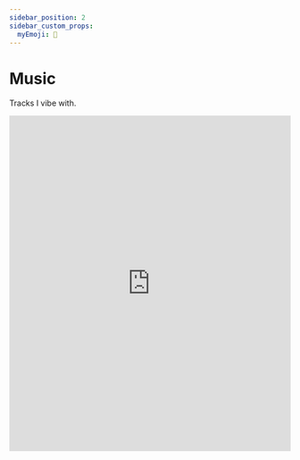 ```yaml
---
sidebar_position: 2
sidebar_custom_props: 
  myEmoji: 🎵
---
```


# Music

Tracks I vibe with.

<iframe 
  style={{borderRadius: '12px'}}
  src="https://open.spotify.com/embed/playlist/6go8wCIPZxFpO3JDvpYod6?utm_source=generator" 
  width="100%" 
  height="600"
  frameBorder="0" 
  allowfullscreen="" 
  allow="autoplay; clipboard-write; encrypted-media; fullscreen; picture-in-picture"
  loading="lazy">
</iframe>